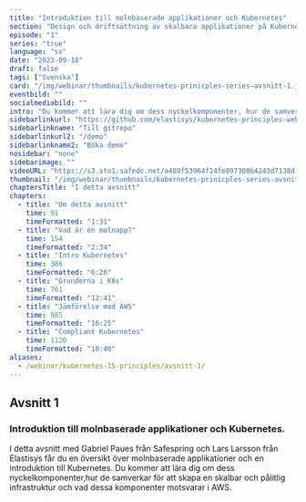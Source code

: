 ```yaml
---
title: "Introduktion till molnbaserade applikationer och Kubernetes"
section: "Design och driftsättning av skalbara applikationer på Kubernetes"
episode: "1"
series: "true"
language: "sv"
date: "2023-09-18"
draft: false
tags: ["Svenska"]
card: "/img/webinar/thumbnails/kubernetes-prinicples-series-avsnitt-1.jpeg"
eventbild: ""
socialmediabild: ""
intro: "Du kommer att lära dig om dess nyckelkomponenter, hur de samverkar för att skapa en skalbar och pålitlig infrastruktur och vad dessa komponenter motsvarar i AWS."
sidebarlinkurl: "https://github.com/elastisys/kubernetes-principles-webinar-series"
sidebarlinkname: "Till gitrepo"
sidebarlinkurl2: "/demo"
sidebarlinkname2: "Boka demo"
nosidebar: "none"
sidebarimage: ""
videoURL: "https://s3.sto1.safedc.net/a489f53964f14fe897308b4243d7138d:processedvideos/safespring-elastisys_webcast_episode_1/master.m3u8"
thumbnail: "/img/webinar/thumbnails/kubernetes-prinicples-series-avsnitt-1.jpeg"
chaptersTitle: "I detta avsnitt"
chapters:
  - title: "Om detta avsnitt"
    time: 91
    timeFormatted: "1:31"
  - title: "Vad är en molnapp?"
    time: 154
    timeFormatted: "2:34"
  - title: "Intro Kubernetes"
    time: 386
    timeFormatted: "6:26"
  - title: "Grunderna i K8s"
    time: 761
    timeFormatted: "12:41"
  - title: "Jämförelse med AWS"
    time: 985
    timeFormatted: "16:25"
  - title: "Compliant Kubernetes"
    time: 1120
    timeFormatted: "18:40"
aliases:
  - /webinar/kubernetes-15-principles/avsnitt-1/
---
```


## Avsnitt 1

### Introduktion till molnbaserade applikationer och Kubernetes.

I detta avsnitt med Gabriel Paues från Safespring och Lars Larsson från Elastisys får du en översikt över molnbaserade applikationer och en introduktion till Kubernetes. Du kommer att lära dig om dess nyckelkomponenter,hur de samverkar för att skapa en skalbar och pålitlig infrastruktur och vad dessa komponenter motsvarar i AWS.
